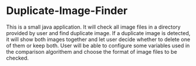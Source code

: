 # Duplicate-Image-Finder

This is a small java application. It will check all image files in a directory provided by user and find duplicate image. 
If a duplicate image is detected, it will show both images together and let user decide whether to delete one of them or keep both. 
User will be able to configure some variables used in the comparison algorithem and choose the format of image files to be checked.
